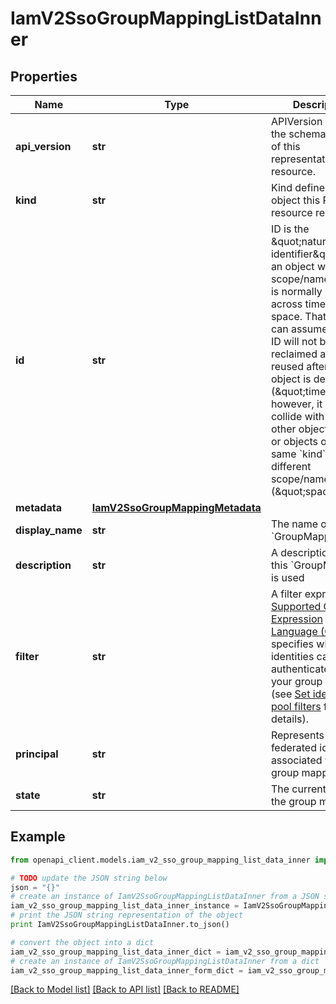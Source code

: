 # IamV2SsoGroupMappingListDataInner


## Properties
Name | Type | Description | Notes
------------ | ------------- | ------------- | -------------
**api_version** | **str** | APIVersion defines the schema version of this representation of a resource. | [optional] [readonly] 
**kind** | **str** | Kind defines the object this REST resource represents. | [optional] [readonly] 
**id** | **str** | ID is the \&quot;natural identifier\&quot; for an object within its scope/namespace; it is normally unique across time but not space. That is, you can assume that the ID will not be reclaimed and reused after an object is deleted (\&quot;time\&quot;); however, it may collide with IDs for other object &#x60;kinds&#x60; or objects of the same &#x60;kind&#x60; within a different scope/namespace (\&quot;space\&quot;). | [readonly] 
**metadata** | [**IamV2SsoGroupMappingMetadata**](IamV2SsoGroupMappingMetadata.md) |  | 
**display_name** | **str** | The name of the &#x60;GroupMapping&#x60;. | 
**description** | **str** | A description of how this &#x60;GroupMapping&#x60; is used | 
**filter** | **str** | A filter expression in [Supported Common Expression Language (CEL)](https://docs.confluent.io/cloud/current/access-management/authenticate/oauth/identity-pools.html#supported-common-expression-language-cel-filters) that specifies which identities can authenticate using your group mapping (see [Set identity pool filters](https://docs.confluent.io/cloud/current/access-management/authenticate/oauth/identity-pools.html#set-identity-pool-filters) for more details). | 
**principal** | **str** | Represents the federated identity associated with this group mapping. | [readonly] 
**state** | **str** | The current state of the group mapping | [readonly] 

## Example

```python
from openapi_client.models.iam_v2_sso_group_mapping_list_data_inner import IamV2SsoGroupMappingListDataInner

# TODO update the JSON string below
json = "{}"
# create an instance of IamV2SsoGroupMappingListDataInner from a JSON string
iam_v2_sso_group_mapping_list_data_inner_instance = IamV2SsoGroupMappingListDataInner.from_json(json)
# print the JSON string representation of the object
print IamV2SsoGroupMappingListDataInner.to_json()

# convert the object into a dict
iam_v2_sso_group_mapping_list_data_inner_dict = iam_v2_sso_group_mapping_list_data_inner_instance.to_dict()
# create an instance of IamV2SsoGroupMappingListDataInner from a dict
iam_v2_sso_group_mapping_list_data_inner_form_dict = iam_v2_sso_group_mapping_list_data_inner.from_dict(iam_v2_sso_group_mapping_list_data_inner_dict)
```
[[Back to Model list]](../ccloud/README.md#documentation-for-models) [[Back to API list]](../ccloud/README.md#documentation-for-api-endpoints) [[Back to README]](../ccloud/README.md)


